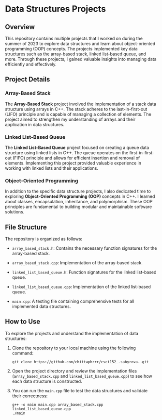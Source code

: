 # Data Structures Projects

## Overview

This repository contains multiple projects that I worked on during the summer of 2023 to explore data structures and learn about object-oriented programming (OOP) concepts. The projects implemented key data structures such as the array-based stack, linked list-based queue, and more. Through these projects, I gained valuable insights into managing data efficiently and effectively.

## Project Details

### Array-Based Stack

The **Array-Based Stack** project involved the implementation of a stack data structure using arrays in C++. The stack adheres to the last-in-first-out (LIFO) principle and is capable of managing a collection of elements. The project aimed to strengthen my understanding of arrays and their application in data structures.

### Linked List-Based Queue

The **Linked List-Based Queue** project focused on creating a queue data structure using linked lists in C++. The queue operates on the first-in-first-out (FIFO) principle and allows for efficient insertion and removal of elements. Implementing this project provided valuable experience in working with linked lists and their applications.

### Object-Oriented Programming

In addition to the specific data structure projects, I also dedicated time to exploring **Object-Oriented Programming (OOP)** concepts in C++. I learned about classes, encapsulation, inheritance, and polymorphism. These OOP principles are fundamental to building modular and maintainable software solutions.

## File Structure

The repository is organized as follows:

- `array_based_stack.h`: Contains the necessary function signatures for the array-based stack.

- `array_based_stack.cpp`: Implementation of the array-based stack.

- `linked_list_based_queue.h`: Function signatures for the linked list-based queue.

- `linked_list_based_queue.cpp`: Implementation of the linked list-based queue.

- `main.cpp`: A testing file containing comprehensive tests for all implemented data structures.

## How to Use

To explore the projects and understand the implementation of data structures:

1. Clone the repository to your local machine using the following command:

   ```
   git clone https://github.com/chittaphrrr/csci152_-sabyrova-.git
   ```

2. Open the project directory and review the implementation files (`array_based_stack.cpp` and `linked_list_based_queue.cpp`) to see how each data structure is constructed.

3. You can run the `main.cpp` file to test the data structures and validate their correctness:

   ```
   g++ -o main main.cpp array_based_stack.cpp linked_list_based_queue.cpp
   ./main
   ```
